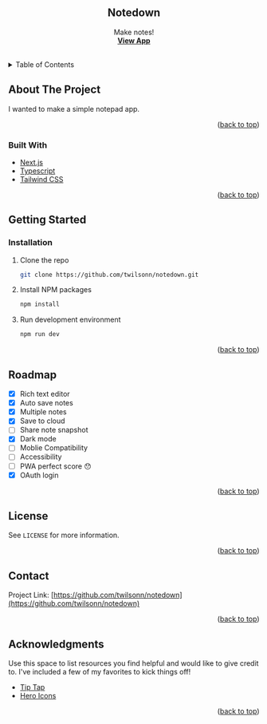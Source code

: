 <div id="top"></div>

<br />
<div align="center">
  <h2 align="center">Notedown</h2>

  <p align="center">
    Make notes!
    <br />
    <a href=""><strong>View App</strong></a>
    <br />
    <br />
  </p>
</div>

<!-- TABLE OF CONTENTS -->
<details>
  <summary>Table of Contents</summary>
  <ol>
    <li>
      <a href="#about-the-project">About The Project</a>
      <ul>
        <li><a href="#built-with">Built With</a></li>
      </ul>
    </li>
    <li>
      <a href="#getting-started">Getting Started</a>
      <ul>
        <li><a href="#installation">Installation</a></li>
      </ul>
    </li>
    <li><a href="#roadmap">Roadmap</a></li>
    <li><a href="#license">License</a></li>
    <li><a href="#contact">Contact</a></li>
    <li><a href="#acknowledgments">Acknowledgments</a></li>
  </ol>
</details>

<!-- ABOUT THE PROJECT -->

## About The Project

<!-- [![Product Name Screen Shot][product-screenshot]](https://example.com) -->

I wanted to make a simple notepad app.

<p align="right">(<a href="#top">back to top</a>)</p>

### Built With

- [Next.js](https://nextjs.org)
- [Typescript](https://www.typescriptlang.org)
- [Tailwind CSS](https://tailwindcss.com)

<p align="right">(<a href="#top">back to top</a>)</p>

<!-- GETTING STARTED -->

## Getting Started

### Installation

1. Clone the repo

   ```sh
   git clone https://github.com/twilsonn/notedown.git
   ```

2. Install NPM packages

   ```sh
   npm install
   ```

3. Run development environment

   ```sh
   npm run dev
   ```

<p align="right">(<a href="#top">back to top</a>)</p>

<!-- ROADMAP -->

## Roadmap

- [x] Rich text editor
- [x] Auto save notes
- [x] Multiple notes
- [x] Save to cloud
- [ ] Share note snapshot
- [x] Dark mode
- [ ] Moblie Compatibility
- [ ] Accessibility
- [ ] PWA perfect score 😯
- [x] OAuth login

<p align="right">(<a href="#top">back to top</a>)</p>

<!-- LICENSE -->

## License

See `LICENSE` for more information.

<p align="right">(<a href="#top">back to top</a>)</p>

<!-- CONTACT -->

## Contact

<!-- Your Name - [@your_twitter](https://twitter.com/your_username) - email@example.com -->

Project Link: [https://github.com/twilsonn/notedown](https://github.com/twilsonn/notedown)

<p align="right">(<a href="#top">back to top</a>)</p>

<!-- ACKNOWLEDGMENTS -->

## Acknowledgments

Use this space to list resources you find helpful and would like to give credit to. I've included a few of my favorites to kick things off!

- [Tip Tap](https://tiptap.dev)
- [Hero Icons](https://heroicons.com)

<p align="right">(<a href="#top">back to top</a>)</p>
